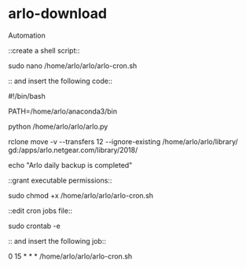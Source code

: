 # arlo-download

Automation

::create a shell script::

sudo nano /home/arlo/arlo/arlo-cron.sh



:: and insert the following code::


#!/bin/bash

PATH=/home/arlo/anaconda3/bin

python /home/arlo/arlo/arlo.py

rclone move -v --transfers 12 --ignore-existing /home/arlo/arlo/library/ gd:/apps/arlo.netgear.com/library/2018/

echo "Arlo daily backup is completed"



::grant executable permissions::


sudo chmod +x /home/arlo/arlo/arlo-cron.sh


::edit cron jobs file::


sudo crontab -e



:: and insert the following job::


0 15 * * * /home/arlo/arlo/arlo-cron.sh
